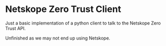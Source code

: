 # Netskope Zero Trust Client

Just a basic implementation of a python client to talk to the Netskope Zero Trust API.

Unfinished as we may not end up using Netskope.
